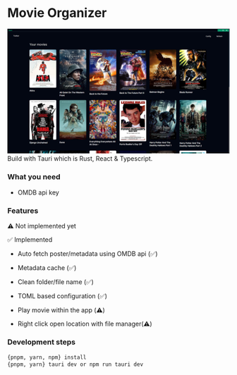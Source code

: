 # Movie Organizer

![Screenshot](ss.png)
Build with Tauri which is Rust, React & Typescript.

### What you need
- OMDB api key

### Features
⚠️ Not implemented yet 

✅ Implemented

- Auto fetch poster/metadata using OMDB api (✅)
- Metadata cache (✅)
- Clean folder/file name (✅)
- TOML based configuration (✅)

- Play movie within the app (⚠️) 
- Right click open location with file manager(⚠️)


### Development steps
```
{pnpm, yarn, npm} install
{pnpm, yarn} tauri dev or npm run tauri dev
```

